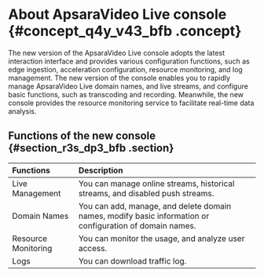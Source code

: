 # About ApsaraVideo Live console {#concept_q4y_v43_bfb .concept}

The new version of the ApsaraVideo Live console adopts the latest interaction interface and provides various configuration functions, such as edge ingestion, acceleration configuration, resource monitoring, and log management. The new version of the console enables you to rapidly manage ApsaraVideo Live domain names, and live streams, and configure basic functions, such as transcoding and recording. Meanwhile, the new console provides the resource monitoring service to facilitate real-time data analysis.

## Functions of the new console {#section_r3s_dp3_bfb .section}

|Functions|Description|
|:--------|:----------|
|Live Management|You can manage online streams, historical streams, and disabled push streams.|
|Domain Names|You can add, manage, and delete domain names, modify basic information or configuration of domain names.|
|Resource Monitoring|You can monitor the usage, and analyze user access.|
|Logs|You can download traffic log.|

